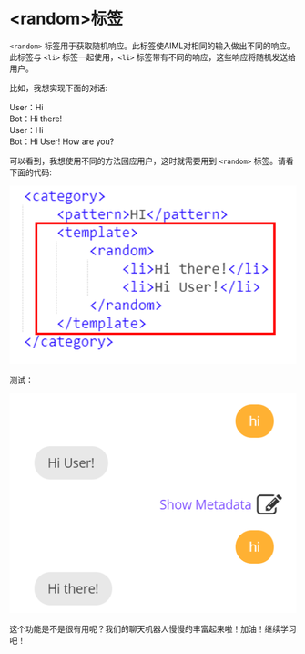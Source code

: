 \<random>标签
===================
`<random>` 标签用于获取随机响应。此标签使AIML对相同的输入做出不同的响应。此标签与 `<li>` 标签一起使用，`<li>` 标签带有不同的响应，这些响应将随机发送给用户。  

比如，我想实现下面的对话:  

User：Hi  
Bot：Hi there!  
User：Hi  
Bot：Hi User! How are you?  

可以看到，我想使用不同的方法回应用户，这时就需要用到 `<random>` 标签。请看下面的代码:  

![16](images/16.png)

测试：  

![17](images/17.png)  

这个功能是不是很有用呢？我们的聊天机器人慢慢的丰富起来啦！加油！继续学习吧！
